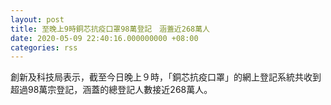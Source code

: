 ```yaml
---
layout: post
title: 至晚上9時銅芯抗疫口罩98萬登記　涵蓋近268萬人
date: 2020-05-09 22:40:16.000000000 +08:00
categories: rss
---
```


創新及科技局表示，截至今日晚上９時，「銅芯抗疫口罩」的網上登記系統共收到超過98萬宗登記，涵蓋的總登記人數接近268萬人。
